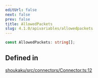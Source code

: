 ```yaml
---
editUrl: false
next: false
prev: false
title: AllowedPackets
slug: 4.1.0/apivariables/allowedpackets
---
```


```ts
const AllowedPackets: string[];
```

## Defined in

[shoukaku/src/connectors/Connector.ts:12](https://github.com/shipgirlproject/shoukaku/blob/30762f5af6c7b4176e69ee96fa39bc204a7cff21/src/connectors/Connector.ts#L12)
